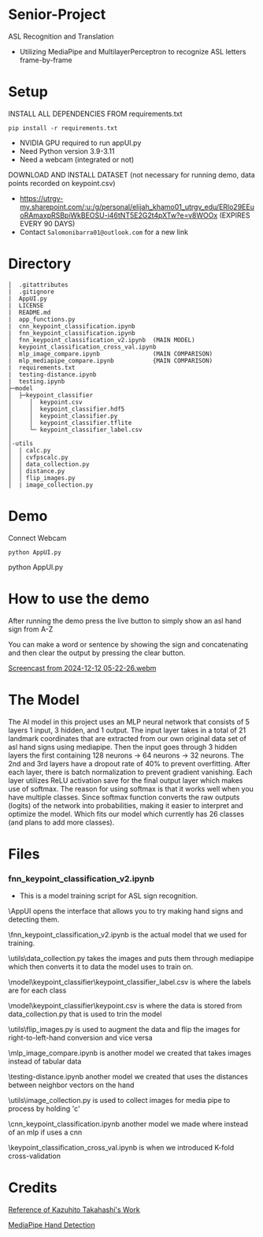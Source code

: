 # Senior-Project
ASL Recognition and Translation
- Utilizing MediaPipe and MultilayerPerceptron to recognize ASL letters frame-by-frame

# Setup
INSTALL ALL DEPENDENCIES FROM requirements.txt

```pip install -r requirements.txt```

- NVIDIA GPU required to run appUI.py
- Need Python version 3.9-3.11
- Need a webcam (integrated or not)

DOWNLOAD AND INSTALL DATASET (not necessary for running demo, data points recorded on keypoint.csv)
-  https://utrgv-my.sharepoint.com/:u:/g/personal/elijah_khamo01_utrgv_edu/ERlo29EEuoRAmaxpRSBpiWkBEOSU-i46tNT5E2G2t4pXTw?e=v8WOOx (EXPIRES EVERY 90 DAYS)
-  Contact ```Salomonibarra01@outlook.com``` for a new link

# Directory
```
│  .gitattributes
|  .gitignore
|  AppUI.py
|  LICENSE
|  README.md
|  app_functions.py
|  cnn_keypoint_classification.ipynb
|  fnn_keypoint_classification.ipynb
│  fnn_keypoint_classification_v2.ipynb  (MAIN MODEL)
│  keypoint_classification_cross_val.ipynb
│  mlp_image_compare.ipynb               (MAIN COMPARISON)
|  mlp_mediapipe_compare.ipynb           {MAIN COMPARISON)
|  requirements.txt
|  testing-distance.ipynb
|  testing.ipynb
├─model
│  ├─keypoint_classifier
│     │  keypoint.csv
│     │  keypoint_classifier.hdf5
│     │  keypoint_classifier.py
│     │  keypoint_classifier.tflite
│     └─ keypoint_classifier_label.csv
│            
│-utils
│  | calc.py
│  │ cvfpscalc.py
│  │ data_collection.py
│  │ distance.py
│  │ flip_images.py
│  | image_collection.py
```

# Demo
Connect Webcam

```python AppUI.py```


python AppUI.py
# How to use the demo
After running the demo press the live button to simply show an asl hand sign from A-Z 

You can make a word or sentence by showing the sign and concatenating and then clear the output by pressing the clear button.  

[Screencast from 2024-12-12 05-22-26.webm](https://github.com/user-attachments/assets/7cf5888c-51d8-4e97-a986-7d5c09afa714)

# The Model

The AI model in this project uses an MLP neural network that consists of 5 layers 1 input, 3 hidden, and 1 output. The input layer takes in a total of 21 landmark coordinates that are extracted from our own original data set of asl hand signs using mediapipe. Then the input goes through 3 hidden layers the first containing 128 neurons -> 64 neurons -> 32 neurons. The 2nd and 3rd layers have a dropout rate of 40% to prevent overfitting. After each layer, there is batch normalization to prevent gradient vanishing. Each layer utilizes ReLU activation save for the final output layer which makes use of softmax. The reason for using softmax is that it works well when you have multiple classes. Since softmax function converts the raw outputs (logits) of the network into probabilities, making it easier to interpret and optimize the model. Which fits our model which currently has 26 classes (and plans to add more classes).  


# Files

### fnn_keypoint_classification_v2.ipynb
- This is a model training script for ASL sign recognition.

\AppUI opens the interface that allows you to try making hand signs and detecting them.

\fnn_keypoint_classification_v2.ipynb is the actual model that we used for training.

\utils\data_collection.py takes the images and puts them through mediapipe which then converts it to data the model uses to train on.

\model\keypoint_classifier\keypoint_classifier_label.csv is where the labels are for each class

\model\keypoint_classifier\keypoint.csv is where the data is stored from data_collection.py that is used to trin the model

\utils\flip_images.py is used to augment the data and flip the images for right-to-left-hand conversion and vice versa

\mlp_image_compare.ipynb is another model we created that takes images instead of tabular data

\testing-distance.ipynb another model we created that uses the  distances between neighbor vectors on the hand

\utils\image_collection.py is used to collect images for media pipe to process by holding 'c'

\cnn_keypoint_classification.ipynb another model we made where instead of an mlp if uses a cnn

\keypoint_classification_cross_val.ipynb is when we introduced K-fold cross-validation

# Credits
[Reference of Kazuhito Takahashi's Work](https://github.com/kinivi/hand-gesture-recognition-mediapipe.git)


[MediaPipe Hand Detection](https://ai.google.dev/edge/mediapipe/solutions/vision/hand_landmarker)
